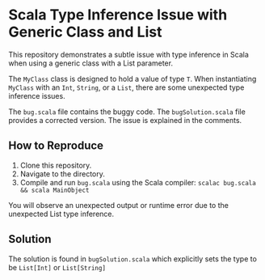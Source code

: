 # Scala Type Inference Issue with Generic Class and List

This repository demonstrates a subtle issue with type inference in Scala when using a generic class with a List parameter.

The `MyClass` class is designed to hold a value of type `T`. When instantiating `MyClass` with an `Int`, `String`, or a `List`, there are some unexpected type inference issues.

The `bug.scala` file contains the buggy code.  The `bugSolution.scala` file provides a corrected version.  The issue is explained in the comments.

## How to Reproduce

1. Clone this repository.
2. Navigate to the directory.
3. Compile and run `bug.scala` using the Scala compiler: `scalac bug.scala && scala MainObject`

You will observe an unexpected output or runtime error due to the unexpected List type inference.

## Solution

The solution is found in `bugSolution.scala` which explicitly sets the type to be `List[Int]` or `List[String]`